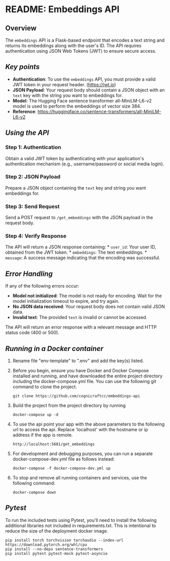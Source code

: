 **README: Embeddings API**
=====================================================

**Overview**
-----------------

The `embeddings` API is a Flask-based endpoint that encodes a text string and returns its embeddings along with the user's ID. The API requires authentication using JSON Web Tokens (JWT) to ensure secure access.

***Key points***
---------------

* **Authentication**: To use the `embeddings` API, you must provide a valid JWT token in your request header. (https://jwt.io)
* **JSON Payload**: Your request body should contain a JSON object with an `text` key with the string you want to embeddings for.
* **Model**: The Hugging Face sentence transformer all-MiniLM-L6-v2 model is used to perform the embeddings of vector size 384. 
* **Reference**: https://huggingface.co/sentence-transformers/all-MiniLM-L6-v2

***Using the API***
-----------------

### Step 1: Authentication
Obtain a valid JWT token by authenticating with your application's authentication mechanism (e.g., username/password or social media login).

### Step 2: JSON Payload
Prepare a JSON object containing the `text` key and string you want embeddings for.

### Step 3: Send Request
Send a POST request to `/get_embeddings` with the JSON payload in the request body.

### Step 4: Verify Response
The API will return a JSON response containing:
	* `user_id`: Your user ID, obtained from the JWT token.
	* `embeddings`: The text embeddings.
	* `message`: A success message indicating that the encoding was successful.

***Error Handling***
-----------------

If any of the following errors occur:

* **Model not initialized**: The model is not ready for encoding. Wait for the model initialization timeout to expire, and try again.
* **No JSON data received**: Your request body does not contain valid JSON data.
* **Invalid text**: The provided `text` is invalid or cannot be accessed.

The API will return an error response with a relevant message and HTTP status code (400 or 500).


***Running in a Docker container***
-----------------


1. Rename file "env-template" to ".env" and add the key(s) listed.

2. Before you begin, ensure you have  Docker and Docker Compose installed and running, and have downloaded the entire project directory including the docker-compose.yml file. You can use the following git command to clone the project.

     ```
     git clone https://github.com/cognicraftcc/embeddings-api
     ```

3. Build the project from the project directory by running
     ```
     docker-compose up -d
     ```

4. To use the api point your app with the above parameters to the following url to access the api. Replace 'localhost' with the hostname or ip address if the app is remote.
     ```
     http://localhost:5681/get_embeddings
     ```

5. For development and debugging purposes, you can run a separate docker-compose-dev.yml file as follows instead:

     ```
     docker-compose -f docker-compose-dev.yml up
     ```

6. To stop and remove all running containers and services, use the following command:

     ```
     docker-compose down
     ```

***Pytest***
-----------------

To run the included tests using Pytest, you'll need to install the following additional libraries not included in requirements.txt. This is intentional to reduce the size of the deployment docker image.

    pip install torch torchvision torchaudio --index-url https://download.pytorch.org/whl/cpu
    pip install --no-deps sentence-transformers
    pip install pytest pytest-mock pytest-asyncio


